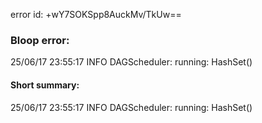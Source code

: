 error id: +wY7SOKSpp8AuckMv/TkUw==
### Bloop error:

25/06/17 23:55:17 INFO DAGScheduler: running: HashSet()
#### Short summary: 

25/06/17 23:55:17 INFO DAGScheduler: running: HashSet()
